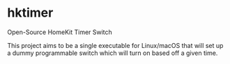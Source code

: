 # hktimer
Open-Source HomeKit Timer Switch

This project aims to be a single executable for Linux/macOS that will set up a
dummy programmable switch which will turn on based off a given time.
